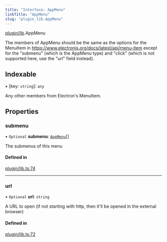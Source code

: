 ```yaml
---
title: "Interface: AppMenu"
linkTitle: "AppMenu"
slug: "plugin_lib.AppMenu"
---
```


[plugin/lib](../modules/plugin_lib.md).AppMenu

The members of AppMenu should be the same as the options for the MenuItem in https://www.electronjs.org/docs/latest/api/menu-item
except for the "submenu" (which is the AppMenu type) and "click" (which is not supported here, use the
"url" field instead).

## Indexable

▪ [key: `string`]: `any`

Any other members from Electron's MenuItem.

## Properties

### submenu

• `Optional` **submenu**: [`AppMenu`](plugin_lib.AppMenu.md)[]

The submenus of this menu

#### Defined in

[plugin/lib.ts:74](https://github.com/headlamp-k8s/headlamp/blob/45b84205/frontend/src/plugin/lib.ts#L74)

___

### url

• `Optional` **url**: `string`

A URL to open (if not starting with http, then it'll be opened in the external browser)

#### Defined in

[plugin/lib.ts:72](https://github.com/headlamp-k8s/headlamp/blob/45b84205/frontend/src/plugin/lib.ts#L72)
